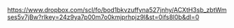 https://www.dropbox.com/scl/fo/bod1bkvzuffyna527jnhy/ACXtH3sb_zbtWmses5v7jBw?rlkey=24z9ya7p00m7o0kmjprhpjz9l&st=0ifs8l0b&dl=0